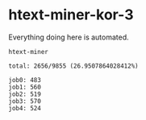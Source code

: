 # htext-miner-kor-3

Everything doing here is automated.

```
htext-miner

total: 2656/9855 (26.9507864028412%)

job0: 483
job1: 560
job2: 519
job3: 570
job4: 524
```